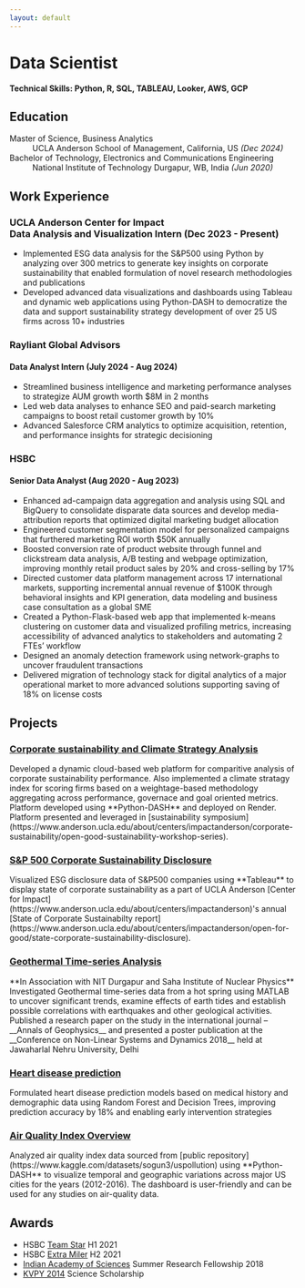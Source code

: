 ```yaml
---
layout: default
---
```


# Data Scientist

**Technical Skills: Python, R, SQL, TABLEAU, Looker, AWS, GCP**

## Education
<dl>
<dt>Master of Science, Business Analytics</dt>
<dd>UCLA Anderson School of Management, California, US <i>(Dec 2024)</i></dd>
<dt>Bachelor of Technology, Electronics and Communications Engineering</dt>
<dd>National Institute of Technology Durgapur, WB, India <i>(Jun 2020)</i></dd>
</dl>

## Work Experience

### UCLA Anderson Center for Impact <br> Data Analysis and Visualization Intern (Dec 2023 - Present)

* Implemented ESG data analysis for the S&P500 using Python by analyzing over 300 metrics to generate key insights on corporate sustainability that enabled formulation of novel research methodologies and publications
* Developed advanced data visualizations and dashboards using Tableau and dynamic web applications using Python-DASH to democratize the data and support sustainability strategy development of over 25 US firms across 10+ industries


### Rayliant Global Advisors
#### Data Analyst Intern (July 2024 - Aug 2024)
* Streamlined business intelligence and marketing performance analyses to strategize AUM growth worth $8M in 2 months 
* Led web data analyses to enhance SEO and paid-search marketing campaigns to boost retail customer growth by 10%
* Advanced Salesforce CRM analytics to optimize acquisition, retention, and performance insights for strategic decisioning


### HSBC
#### Senior Data Analyst (Aug 2020 - Aug 2023)
* Enhanced ad-campaign data aggregation and analysis using SQL and BigQuery to consolidate disparate data sources and develop media-attribution reports that optimized digital marketing budget allocation
* Engineered customer segmentation model for personalized campaigns that furthered marketing ROI worth $50K annually
* Boosted conversion rate of product website through funnel and clickstream data analysis, A/B testing and webpage optimization, improving monthly retail product sales by 20% and cross-selling by 17%
* Directed customer data platform management across 17 international markets, supporting incremental annual revenue of $100K through behavioral insights and KPI generation, data modeling and business case consultation as a global SME
* Created a Python-Flask-based web app that implemented k-means clustering on customer data and visualized profiling metrics, increasing accessibility of advanced analytics to stakeholders and automating 2 FTEs’ workflow 
* Designed an anomaly detection framework using network-graphs to uncover fraudulent transactions
* Delivered migration of technology stack for digital analytics of a major operational market to more advanced solutions supporting saving of 18% on license costs

## Projects

<h3><a href="https://uclacfiofg.onrender.com/" target="_blank" rel="noopener noreferrer">Corporate sustainability and Climate Strategy Analysis</a></h3>
Developed a dynamic cloud-based web platform for comparitive analysis of corporate sustainability performance. Also implemented a climate stratagy index for scoring firms based on a weightage-based methodology aggregating across performance, governace and goal oriented metrics. Platform developed using **Python-DASH** and deployed on Render. Platform presented and leveraged in [sustainability symposium](https://www.anderson.ucla.edu/about/centers/impactanderson/corporate-sustainability/open-good-sustainability-workshop-series).

<h3><a href="https://public.tableau.com/views/OFGCSD/Dashboard1?:language=en-US&publish=yes&:sid=&:display_count=n&:origin=viz_share_link" target="_blank" rel="noopener noreferrer">S&P 500 Corporate Sustainability Disclosure</a></h3>
Visualized ESG disclosure data of S&P500 companies using **Tableau** to display state of corporate sustainability as a part of UCLA Anderson [Center for Impact](https://www.anderson.ucla.edu/about/centers/impactanderson)'s annual [State of Corporate Sustainabilty report](https://www.anderson.ucla.edu/about/centers/impactanderson/open-for-good/state-corporate-sustainability-disclosure).

<h3><a href="https://www.annalsofgeophysics.eu/index.php/annals/article/view/8174" target="_blank" rel="noopener noreferrer">Geothermal Time-series Analysis</a></h3>
**In Association with NIT Durgapur and Saha Institute of Nuclear Physics**
Investigated Geothermal time-series data from a hot spring using MATLAB to uncover significant trends, examine effects of earth tides and establish possible correlations with earthquakes and other geological activities. Published a research paper on the study in the international journal – __Annals of Geophysics__ and presented a poster publication at the __Conference on Non-Linear Systems and Dynamics 2018__ held at Jawaharlal Nehru University, Delhi

<h3><a href="https://github.com/nimagna-hazra/Heart-disease-detection" target="_blank" rel="noopener noreferrer">Heart disease prediction</a></h3>
Formulated heart disease prediction models based on medical history and demographic data using Random Forest and Decision Trees, improving prediction accuracy by 18% and enabling early intervention strategies


<h3><a href="https://air-quality-index-dash.onrender.com/" target="_blank" rel="noopener noreferrer">Air Quality Index Overview</a></h3>
Analyzed air quality index data sourced from [public repository](https://www.kaggle.com/datasets/sogun3/uspollution) using **Python-DASH** to visualize temporal and geographic variations across major US cities for the years (2012-2016). The dashboard is user-friendly and can be used for any studies on air-quality data.



## Awards
* HSBC [Team Star](https://drive.google.com/file/d/1dV3L6g_fxp8hNS84IcebqKdBJRGBBQ7E/view) H1 2021
* HSBC [Extra Miler](https://drive.google.com/file/d/1PZTfLsbASXe-vyHg9oZf5WWIu-ifFr9Z/view) H2 2021
* [Indian Academy of Sciences](https://www.ias.ac.in/) Summer Research Fellowship 2018
* [KVPY 2014](https://dst.gov.in/scientific-programmes/scientific-engineering-research/kishore-vaigyanik-protsahan-yojana-kvpy) Science Scholarship
